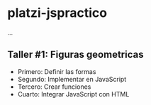 # platzi-jspractico

...

## Taller #1: Figuras geometricas

- Primero: Definir las formas
- Segundo: Implementar en JavaScript
- Tercero: Crear funciones
- Cuarto: Integrar JavaScript con HTML